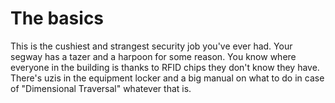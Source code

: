 # The basics

This is the cushiest and strangest security job you've ever had. Your segway has
a tazer and a harpoon for some reason. You know where everyone in the building
is thanks to RFID chips they don't know they have. There's uzis in the equipment
locker and a big manual on what to do in case of "Dimensional Traversal"
whatever that is. 
